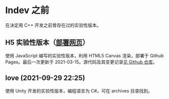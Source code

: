 # Indev 之前

在决定用 C++ 开发之前曾存在过的实验性版本。

## H5 实验性版本（[部署网页](https://1stchrc.github.io/picko/)）

使用 JavaScript 编写的实验性版本，利用 HTML5 Canvas 渲染，部署于 Github Pages。最后一次更新于 2021-03-15。源代码及其变更记录[见 Github 仓库](https://github.com/1stchrc/picko/)。

## love (2021-09-29 22:25)

使用 Unity 开发的实验性版本，编程语言为 C#。可在 archives 目录找到。
